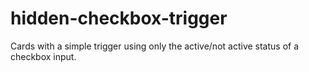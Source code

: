 # hidden-checkbox-trigger
 Cards with a simple trigger using only the active/not active status of a checkbox input.
